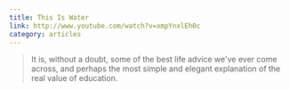 ```yaml
---
title: This Is Water
link: http://www.youtube.com/watch?v=xmpYnxlEh0c
category: articles
---
```


> It is, without a doubt, some of the best life advice we've ever come
> across, and perhaps the most simple and elegant explanation of the real
> value of education.
